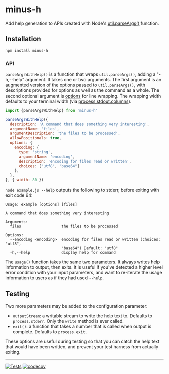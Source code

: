 # minus-h

Add help generation to APIs created with Node's
[util.parseArgs()](https://nodejs.org/api/util.html#utilparseargsconfig)
function.

## Installation

```sh
npm install minus-h
```

### API

`parseArgsWithHelp()` is a function that wraps `util.parseArgs()`, adding
a "-h,--help" argument.  It takes one or two arguments.  The first argument is
an augmented version of the options passed to `util.parseArgs()`, with
descriptions provided for options as well as the command as a whole.  The second
optional argument is [options](https://github.com/cto-af/linewrap#options) for
line wrapping.  The wrapping width defaults to your terminal width (via
[process.stdout.columns](https://nodejs.org/api/tty.html#writestreamcolumns)).

```js
import {parseArgsWithHelp} from 'minus-h'

parseArgsWithHelp({
  description: 'A command that does something very interesting',
  argumentName: 'files',
  argumentDescription: 'the files to be processed',
  allowPositionals: true,
  options: {
    encoding: {
      type: 'string',
      argumentName: 'encoding',
      description: 'encoding for files read or written',
      choices: ["utf8", "base64"]
    },
  },
}, { width: 80 })
```

`node example.js --help` outputs the following to stderr, before exiting with
exit code 64:

```
Usage: example [options] [files]

A command that does something very interesting

Arguments:
  files                  the files to be processed

Options:
  --encoding <encoding>  encoding for files read or written (choices: "utf8",
                         "base64") Default: "utf8"
  -h,--help              display help for command
```

The `usage()` function takes the same two parameters.  It always writes
help information to output, then exits.  It is useful if you've detected a
higher level error condition with your input parameters, and want to re-iterate
the usage information to users as if they had used `--help`.

## Testing

Two more parameters may be added to the configuration parameter:

- `outputStream`: a writable stream to write the help text to.  Defaults to
  `process.stderr`.  Only the `write` method is ever called.
- `exit()`: a function that takes a number that is called when output is
   complete.  Defaults to `process.exit`.

These options are useful during testing so that you can catch the help text
that would have been written, and prevent your test harness from actually
exiting.

---
[![Tests](https://github.com/hildjj/minus-h/actions/workflows/node.js.yml/badge.svg)](https://github.com/hildjj/minus-h/actions/workflows/node.js.yml)
[![codecov](https://codecov.io/gh/hildjj/minus-h/branch/main/graph/badge.svg?token=QQNMTT4XJQ)](https://codecov.io/gh/hildjj/minus-h)
